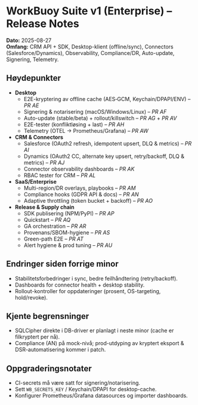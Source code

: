 # WorkBuoy Suite v1 (Enterprise) – Release Notes

**Dato:** 2025-08-27  
**Omfang:** CRM API + SDK, Desktop-klient (offline/sync), Connectors (Salesforce/Dynamics), Observability, Compliance/DR, Auto-update, Signering, Telemetry.

## Høydepunkter
- **Desktop**
  - E2E-kryptering av offline cache (AES‑GCM, Keychain/DPAPI/ENV) – *PR AE*
  - Signering & notarisering (macOS/Windows/Linux) – *PR AF*
  - Auto-update (stable/beta) + rollout/killswitch – *PR AG* + *PR AV*
  - E2E-tester (konfliktløsing + last) – *PR AH*
  - Telemetry (OTEL → Prometheus/Grafana) – *PR AW*
- **CRM & Connectors**
  - Salesforce (OAuth2 refresh, idempotent upsert, DLQ & metrics) – *PR AI*
  - Dynamics (OAuth2 CC, alternate key upsert, retry/backoff, DLQ & metrics) – *PR AJ*
  - Connector observability dashboards – *PR AK*
  - RBAC tester for CRM – *PR AL*
- **SaaS/Enterprise**
  - Multi-region/DR overlays, playbooks – *PR AM*
  - Compliance hooks (GDPR API & docs) – *PR AN*
  - Adaptive throttling (token bucket + backoff) – *PR AO*
- **Release & Supply chain**
  - SDK publisering (NPM/PyPI) – *PR AP*
  - Quickstart – *PR AQ*
  - GA orchestration – *PR AR*
  - Provenans/SBOM-hygiene – *PR AS*
  - Green-path E2E – *PR AT*
  - Alert hygiene & prod tuning – *PR AU*

## Endringer siden forrige minor
- Stabilitetsforbedringer i sync, bedre feilhåndtering (retry/backoff).
- Dashboards for connector health + desktop stability.
- Rollout-kontroller for oppdateringer (prosent, OS-targeting, hold/revoke).

## Kjente begrensninger
- SQLCipher direkte i DB-driver er planlagt i neste minor (cache er filkryptert per nå).
- Compliance (AN) på mock-nivå; prod-utdyping av kryptert eksport & DSR-automatisering kommer i patch.

## Oppgraderingsnotater
- CI-secrets må være satt for signering/notarisering.
- Sett `WB_SECRETS_KEY` / Keychain/DPAPI for desktop-cache.
- Konfigurer Prometheus/Grafana datasources og importer dashboards.
